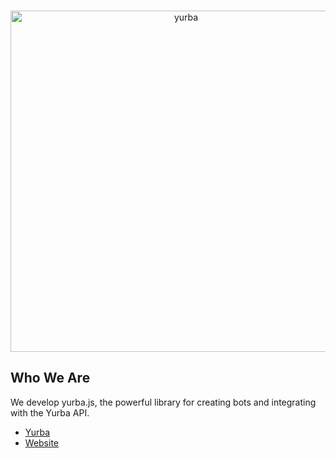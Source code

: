 <div align="center">
	<br />
	<p>
		<a href="https://yurba.js.org/"><img src="https://github.com/yurbajs/yurba.js/blob/main/assets/png" width="546" alt="yurba" /></a>
	</p>
</div>

## Who We Are
We develop yurba.js, the powerful library for creating bots and integrating with the Yurba API.

- [Yurba]
- [Website]


[Yurba]: https://me.yurba.one/yurbajs
[Website]: https://yurba.js.org/
